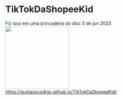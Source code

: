 # TikTokDaShopeeKid
Fiz isso em uma brincadeira do disc 5 de jun 2023<br>
<img width=200 src="https://user-images.githubusercontent.com/108258194/243521816-981894b3-0d71-4a2b-a419-9b438a8328b8.png"><br>
https://gustavocodigo.github.io/TikTokDaShopeeKid/

